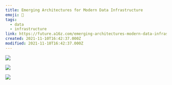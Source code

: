 ```yaml
---
title: Emerging Architectures for Modern Data Infrastructure
emoji: 📝
tags:
  - data
  - infrastructure
link: https://future.a16z.com/emerging-architectures-modern-data-infrastructure/
created: 2021-11-10T16:42:37.000Z
modified: 2021-11-10T16:42:37.000Z
---
```


![](https://future.a16z.com/wp-content/uploads/2021/05/Data-Report-Martin-Inline-Graphics-R7-06-1-1300x1060.jpg)

![](https://future.a16z.com/wp-content/uploads/2021/05/Data-Report-Martin-Inline-Graphics-R6-07-1300x750.jpg)

![](https://future.a16z.com/wp-content/uploads/2021/05/Data-Report-Martin-Inline-Graphics-R6-04-1300x700.jpg)

